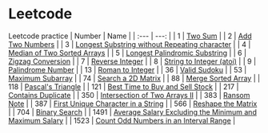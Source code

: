 # Leetcode
Leetcode practice
| Number      | Name     |
| :---        |          ---: |
| 1     | [Two Sum](https://github.com/sujingxian/Leetcode/blob/main/1.%20Two%20Sum)   |
| 2   | [Add Two Numbers](https://github.com/sujingxian/Leetcode/blob/main/2.%20Add%20Two%20Numbers.cs)     |
| 3   | [Longest Substring without Repeating character](https://github.com/sujingxian/Leetcode/blob/main/3.%20Longest%20Substring%20without%20Repeating%20character.cs)     |
| 4   | [Median of Two Sorted Arrays](https://github.com/sujingxian/Leetcode/blob/main/4.%20Median%20of%20Two%20Sorted%20Arrays.cs)     |
| 5   | [Longest Palindromic Substring](https://github.com/sujingxian/Leetcode/blob/main/5.%20Longest%20Palindromic%20Substring.cs)     |
| 6   | [Zigzag Conversion](https://github.com/sujingxian/Leetcode/blob/main/6.%20Zigzag%20Conversion.cs)     |
| 7   | [Reverse Integer](https://github.com/sujingxian/Leetcode/blob/main/7.%20Reverse%20Integer.cs)    |
| 8   | [String to Integer (atoi)](https://github.com/sujingxian/Leetcode/blob/main/8.%20String%20to%20Integer%20(atoi).cs)   |
| 9   | [Palindrome Number](https://github.com/sujingxian/Leetcode/blob/main/9.%20Palindrome%20Number.cs)     |
| 13   | [Roman to Integer](https://github.com/sujingxian/Leetcode/blob/main/13.%20Roman%20to%20Integer.cs)     |
| 36   | [Valid Sudoku](https://github.com/sujingxian/Leetcode/blob/main/36.%20Valid%20Sudoku.cs)     |
| 53   | [Maximum Subarray](https://github.com/sujingxian/Leetcode/blob/main/53.%20Maximum%20Subarray.cs)     |
| 74   | [Search a 2D Matrix](https://github.com/sujingxian/Leetcode/blob/main/74.%20Search%20a%202D%20Matrix.cs)     |
| 88   | [Merge Sorted Array](https://github.com/sujingxian/Leetcode/blob/main/88.%20Merge%20Sorted%20Array.cs)     |
| 118   | [Pascal's Triangle](https://github.com/sujingxian/Leetcode/blob/main/118.%20Pascal's%20Triangle.cs)     |
| 121   | [Best Time to Buy and Sell Stock](https://github.com/sujingxian/Leetcode/blob/main/121.%20Best%20Time%20to%20Buy%20and%20Sell%20Stock.cs)     |
| 217   | [Contains Duplicate](https://github.com/sujingxian/Leetcode/blob/main/217.%20Contains%20Duplicate.cs)     |
| 350   | [Intersection of Two Arrays II](https://github.com/sujingxian/Leetcode/blob/main/350.%20Intersection%20of%20Two%20Arrays%20II.cs)     |
| 383   | [Ransom Note](https://github.com/sujingxian/Leetcode/blob/main/383.%20Ransom%20Note.cs)     |
| 387   | [First Unique Character in a String](https://github.com/sujingxian/Leetcode/blob/main/387.%20First%20Unique%20Character%20in%20a%20String.cs)     |
| 566   | [Reshape the Matrix](https://github.com/sujingxian/Leetcode/blob/main/566.%20Reshape%20the%20Matrix.cs)     |
| 704   | [Binary Search](https://github.com/sujingxian/Leetcode/blob/main/704.%20Binary%20Search.cs)     |
| 1491   | [Average Salary Excluding the Minimum and Maximum Salary](https://github.com/sujingxian/Leetcode/blob/main/1491.%20Average%20Salary%20Excluding%20the%20Minimum%20and%20Maximum%20Salary.cs)     |
| 1523  | [Count Odd Numbers in an Interval Range](https://github.com/sujingxian/Leetcode/blob/main/1523.%20Count%20Odd%20Numbers%20in%20an%20Interval%20Range.cs)     |
